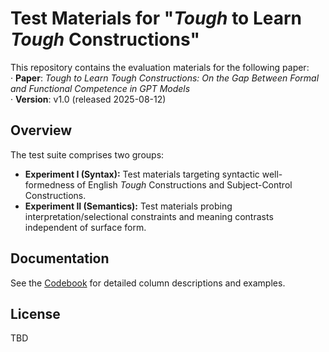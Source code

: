 # Test Materials for "*Tough* to Learn *Tough* Constructions"

This repository contains the evaluation materials for the following paper:  
· **Paper**: *Tough to Learn Tough Constructions: On the Gap Between Formal and Functional Competence in GPT Models*  
· **Version**: v1.0 (released 2025-08-12)

## Overview
The test suite comprises two groups:
- **Experiment I (Syntax):** Test materials targeting syntactic well-formedness of English *Tough* Constructions and Subject-Control Constructions.
- **Experiment II (Semantics):** Test materials probing interpretation/selectional constraints and meaning contrasts independent of surface form.

## Documentation
See the [Codebook](codebook.md) for detailed column descriptions and examples.

## License
TBD
